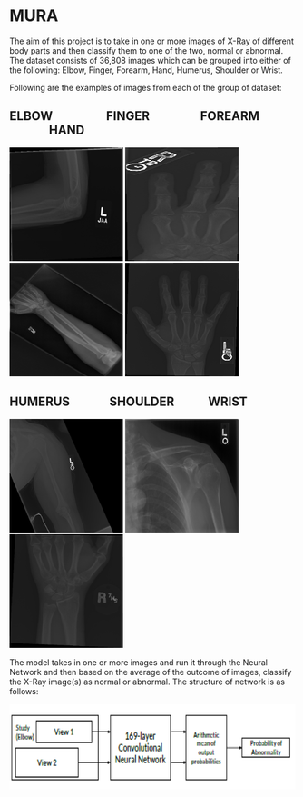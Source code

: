 # MURA

The aim of this project is to take in one or more images of X-Ray of different body parts and then classify them to one of the two, normal or abnormal.
The dataset consists of 36,808 images which can be grouped into either of the following: Elbow, Finger, Forearm, Hand, Humerus, Shoulder or Wrist.

Following are the examples of images from each of the group of dataset:

## ELBOW  &nbsp;&nbsp;&nbsp;&nbsp;&nbsp;&nbsp;&nbsp;&nbsp;&nbsp;&nbsp;&nbsp;&nbsp;&nbsp;&nbsp;&nbsp;&nbsp;&nbsp;  FINGER  &nbsp;&nbsp;&nbsp;&nbsp;&nbsp;&nbsp;&nbsp;&nbsp;&nbsp;&nbsp;&nbsp;&nbsp;&nbsp;&nbsp;&nbsp;&nbsp;  FOREARM  &nbsp;&nbsp;&nbsp;&nbsp;&nbsp;&nbsp;&nbsp;&nbsp;&nbsp;&nbsp;&nbsp;&nbsp;&nbsp;  HAND
<p align = "left">
<img width="200" height="200" src="Dataset_Examples/ELBOW.png">
<img width="200" height="200" src="Dataset_Examples/FINGER.png">
<img width="200" height="200" src="Dataset_Examples/FOREARM.png">
<img width="200" height="200" src="Dataset_Examples/HAND.png">
</p>

## HUMERUS  &nbsp;&nbsp;&nbsp;&nbsp;&nbsp;&nbsp;&nbsp;&nbsp;&nbsp;&nbsp;&nbsp;&nbsp;  SHOULDER  &nbsp;&nbsp;&nbsp;&nbsp;&nbsp;&nbsp;&nbsp;&nbsp;&nbsp;&nbsp; WRIST
<p align = "left">
<img width="200" height="200" src="Dataset_Examples/HUMERUS.png">
<img width="200" height="200" src="Dataset_Examples/SHOULDER.png">
<img width="200" height="200" src="Dataset_Examples/WRIST.png">
</p>


The model takes in one or more images and run it through the Neural Network and then based on the average of the outcome of images, classify the X-Ray image(s) as normal or abnormal.
The structure of network is as follows:

<p align = "center">
<img width = "700" height = "150" src="Dataset_Examples/Network_Model.PNG">
</p>
